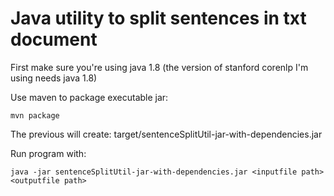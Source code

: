 Java utility to split sentences in txt document
=============================================

First make sure you're using java 1.8 (the version of stanford corenlp I'm using needs java 1.8)

Use maven to package executable jar:

```
mvn package
```

The previous will create: 
target/sentenceSplitUtil-jar-with-dependencies.jar

Run program with:

```
java -jar sentenceSplitUtil-jar-with-dependencies.jar <inputfile path> <outputfile path>
```


